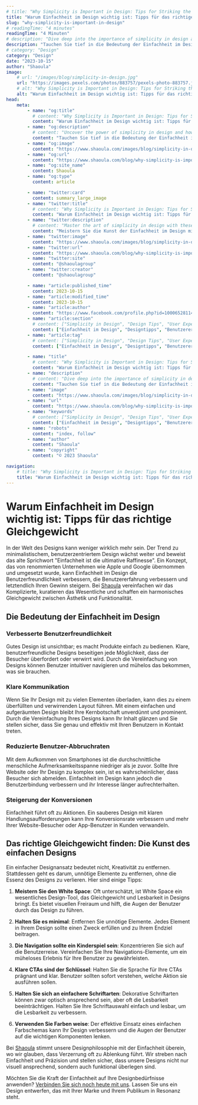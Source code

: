 ```yaml
---
# title: "Why Simplicity is Important in Design: Tips for Striking the Right Balance"
title: "Warum Einfachheit im Design wichtig ist: Tipps für das richtige Gleichgewicht"
slug: "why-simplicity-is-important-in-design"
# readingTime: "4 minutes"
readingTime: "4 Minuten"
# description: "Dive deep into the importance of simplicity in design and how you can apply it to your projects with Shaoula's expert insights."
description: "Tauchen Sie tief in die Bedeutung der Einfachheit im Design ein und wie Sie sie mit den Experteneinblicken von Shaoula auf Ihre Projekte anwenden können."
# category: "Design"
category: "Design"
date: "2023-10-15"
author: "Shaoula"
image:
    # url: "/images/blog/simplicity-in-design.jpg"
    url: "https://images.pexels.com/photos/883757/pexels-photo-883757.jpeg?auto=compress&cs=tinysrgb&w=1600"
    # alt: "Why Simplicity is Important in Design: Tips for Striking the Right Balance"
    alt: "Warum Einfachheit im Design wichtig ist: Tipps für das richtige Gleichgewicht"
head:
    meta:
        - name: "og:title"
          # content: "Why Simplicity is Important in Design: Tips for Striking the Right Balance"
          content: "Warum Einfachheit im Design wichtig ist: Tipps für das richtige Gleichgewicht"
        - name: "og:description"
          # content: "Uncover the power of simplicity in design and how you can implement it in your projects with these expert tips."
          content: "Tauchen Sie tief in die Bedeutung der Einfachheit im Design ein und wie Sie sie mit den Experteneinblicken von Shaoula auf Ihre Projekte anwenden können."
        - name: "og:image"
          content: "https://www.shaoula.com/images/blog/simplicity-in-design.jpg"
        - name: "og:url"
          content: "https://www.shaoula.com/blog/why-simplicity-is-important-in-design"
        - name: "og:site_name"
          content: Shaoula
        - name: "og:type"
          content: article

        - name: "twitter:card"
          content: summary_large_image
        - name: "twitter:title"
          # content: "Why Simplicity is Important in Design: Tips for Striking the Right Balance"
          content: "Warum Einfachheit im Design wichtig ist: Tipps für das richtige Gleichgewicht"
        - name: "twitter:description"
          # content: "Master the art of simplicity in design with these expert tips from Shaoula's design team. Discover the balance between aesthetics and functionality."
          content: "Meistern Sie die Kunst der Einfachheit im Design mit diesen Expertentipps des Design-Teams von Shaoula. Entdecken Sie das Gleichgewicht zwischen Ästhetik und Funktionalität."
        - name: "twitter:image"
          content: "https://www.shaoula.com/images/blog/simplicity-in-design.jpg"
        - name: "twitter:url"
          content: "https://www.shaoula.com/blog/why-simplicity-is-important-in-design"
        - name: "twitter:site"
          content: "@shaoulagroup"
        - name: "twitter:creator"
          content: "@shaoulagroup"

        - name: "article:published_time"
          content: 2023-10-15
        - name: "article:modified_time"
          content: 2023-10-15
        - name: "article:author"
          content: "https://www.facebook.com/profile.php?id=100065281140375&mibextid=LQQJ4d"
        - name: "article:section"
          # content: ["Simplicity in Design", "Design Tips", "User Experience", "Shaoula", "Minimalistic Design", "Conversion Rate", "Effective Communication", "Navigation Design", "Call to Action", "Google, Apple, Airbnb Designs", "Usability", "Functional Design", "Simplicity in Web Design", "Design Tips", "Typeface Selection", "Color Scheme", "Clutter-Free Design", "Vision of Shaoula"]
          content: ["Einfachheit im Design", "Designtipps", "Benutzererfahrung", "Shaoula", "Minimalistisches Design", "Konversionsrate", "Effektive Kommunikation", "Navigationsdesign", "Handlungsaufforderung", "Google, Apple, Airbnb Designs", "Benutzerfreundlichkeit", "Funktionales Design", "Einfachheit im Webdesign", "Designtipps", "Schriftauswahl", "Farbschema", "Design ohne Clutter", "Vision von Shaoula"]
        - name: "article:tag"
          # content: ["Simplicity in Design", "Design Tips", "User Experience", "Shaoula", "Minimalistic Design", "Conversion Rate", "Effective Communication", "Navigation Design", "Call to Action", "Google, Apple, Airbnb Designs", "Usability", "Functional Design", "Simplicity in Web Design", "Design Tips", "Typeface Selection", "Color Scheme", "Clutter-Free Design", "Vision of Shaoula", "Simplicity in Design", "Design Tips", "User Experience", "Shaoula"]
          content: ["Einfachheit im Design", "Designtipps", "Benutzererfahrung", "Shaoula", "Minimalistisches Design", "Konversionsrate", "Effektive Kommunikation", "Navigationsdesign", "Handlungsaufforderung", "Google, Apple, Airbnb Designs", "Benutzerfreundlichkeit", "Funktionales Design", "Einfachheit im Webdesign", "Designtipps", "Schriftauswahl", "Farbschema", "Design ohne Clutter", "Vision von Shaoula", "Einfachheit im Design", "Designtipps", "Benutzererfahrung", "Shaoula"]

        - name: "title"
          # content: "Why Simplicity is Important in Design: Tips for Striking the Right Balance"
          content: "Warum Einfachheit im Design wichtig ist: Tipps für das richtige Gleichgewicht"
        - name: "description"
          # content: "Dive deep into the importance of simplicity in design and how you can apply it to your projects with Shaoula's expert insights."
          content: "Tauchen Sie tief in die Bedeutung der Einfachheit im Design ein und wie Sie sie mit den Experteneinblicken von Shaoula auf Ihre Projekte anwenden können."
        - name: "image"
          content: "https://www.shaoula.com/images/blog/simplicity-in-design.jpg"
        - name: "url"
          content: "https://www.shaoula.com/blog/why-simplicity-is-important-in-design"
        - name: "keywords"
          # content: ["Simplicity in Design", "Design Tips", "User Experience", "Shaoula", "Minimalistic Design", "Conversion Rate", "Effective Communication", "Navigation Design", "Call to Action", "Google, Apple, Airbnb Designs", "Usability", "Functional Design", "Simplicity in Web Design", "Design Tips", "Typeface Selection", "Color Scheme", "Clutter-Free Design", "Vision of Shaoula"]
          content: ["Einfachheit im Design", "Designtipps", "Benutzererfahrung", "Shaoula", "Minimalistisches Design", "Konversionsrate", "Effektive Kommunikation", "Navigationsdesign", "Handlungsaufforderung", "Google, Apple, Airbnb Designs", "Benutzerfreundlichkeit", "Funktionales Design", "Einfachheit im Webdesign", "Designtipps", "Schriftauswahl", "Farbschema", "Design ohne Clutter", "Vision von Shaoula"]
        - name: "robots"
          content: "index, follow"
        - name: "author"
          content: "Shaoula"
        - name: "copyright"
          content: "© 2023 Shaoula"

navigation:
    # title: "Why Simplicity is Important in Design: Tips for Striking the Right Balance"
    title: "Warum Einfachheit im Design wichtig ist: Tipps für das richtige Gleichgewicht"
---
```


# Warum Einfachheit im Design wichtig ist: Tipps für das richtige Gleichgewicht

In der Welt des Designs kann weniger wirklich mehr sein. Der Trend zu minimalistischem, benutzerzentriertem Design wächst weiter und beweist das alte Sprichwort "Einfachheit ist die ultimative Raffinesse". Ein Konzept, das von renommierten Unternehmen wie Apple und Google übernommen und umgesetzt wurde, kann Einfachheit im Design die Benutzerfreundlichkeit verbessern, die Benutzererfahrung verbessern und letztendlich Ihren Gewinn steigern. Bei [Shaoula](https://www.shaoula.com/services) vereinfachen wir das Komplizierte, kuratieren das Wesentliche und schaffen ein harmonisches Gleichgewicht zwischen Ästhetik und Funktionalität.

## Die Bedeutung der Einfachheit im Design

### Verbesserte Benutzerfreundlichkeit

Gutes Design ist unsichtbar; es macht Produkte einfach zu bedienen. Klare, benutzerfreundliche Designs beseitigen jede Möglichkeit, dass der Besucher überfordert oder verwirrt wird. Durch die Vereinfachung von Designs können Benutzer intuitiver navigieren und mühelos das bekommen, was sie brauchen.

### Klare Kommunikation

Wenn Sie Ihr Design mit zu vielen Elementen überladen, kann dies zu einem überfüllten und verwirrenden Layout führen. Mit einem einfachen und aufgeräumten Design bleibt Ihre Kernbotschaft unverdünnt und prominent. Durch die Vereinfachung Ihres Designs kann Ihr Inhalt glänzen und Sie stellen sicher, dass Sie genau und effektiv mit Ihren Benutzern in Kontakt treten.

### Reduzierte Benutzer-Abbruchraten

Mit dem Aufkommen von Smartphones ist die durchschnittliche menschliche Aufmerksamkeitsspanne niedriger als je zuvor. Sollte Ihre Website oder Ihr Design zu komplex sein, ist es wahrscheinlicher, dass Besucher sich abmelden. Einfachheit im Design kann jedoch die Benutzerbindung verbessern und ihr Interesse länger aufrechterhalten.

### Steigerung der Konversionen

Einfachheit führt oft zu Aktionen. Ein sauberes Design mit klaren Handlungsaufforderungen kann Ihre Konversionsrate verbessern und mehr Ihrer Website-Besucher oder App-Benutzer in Kunden verwandeln.

## Das richtige Gleichgewicht finden: Die Kunst des einfachen Designs

Ein einfacher Designansatz bedeutet nicht, Kreativität zu entfernen. Stattdessen geht es darum, unnötige Elemente zu entfernen, ohne die Essenz des Designs zu verlieren. Hier sind einige Tipps:

1. **Meistern Sie den White Space**: Oft unterschätzt, ist White Space ein wesentliches Design-Tool, das Gleichgewicht und Lesbarkeit in Designs bringt. Es bietet visuellen Freiraum und hilft, die Augen der Benutzer durch das Design zu führen.

2. **Halten Sie es minimal**: Entfernen Sie unnötige Elemente. Jedes Element in Ihrem Design sollte einen Zweck erfüllen und zu Ihrem Endziel beitragen.

3. **Die Navigation sollte ein Kinderspiel sein**: Konzentrieren Sie sich auf die Benutzerreise. Vereinfachen Sie Ihre Navigations-Elemente, um ein müheloses Erlebnis für Ihre Benutzer zu gewährleisten.

4. **Klare CTAs sind der Schlüssel**: Halten Sie die Sprache für Ihre CTAs prägnant und klar. Benutzer sollten sofort verstehen, welche Aktion sie ausführen sollen.

5. **Halten Sie sich an einfachere Schriftarten**: Dekorative Schriftarten können zwar optisch ansprechend sein, aber oft die Lesbarkeit beeinträchtigen. Halten Sie Ihre Schriftauswahl einfach und lesbar, um die Lesbarkeit zu verbessern.

6. **Verwenden Sie Farben weise**: Der effektive Einsatz eines einfachen Farbschemas kann Ihr Design verbessern und die Augen der Benutzer auf die wichtigen Komponenten lenken.

Bei [Shaoula](https://www.shaoula.com/) stimmt unsere Designphilosophie mit der Einfachheit überein, wo wir glauben, dass Verzerrung oft zu Ablenkung führt. Wir streben nach Einfachheit und Präzision und stellen sicher, dass unsere Designs nicht nur visuell ansprechend, sondern auch funktional überlegen sind.

Möchten Sie die Kraft der Einfachheit auf Ihre Designbedürfnisse anwenden? [Verbinden Sie sich noch heute mit uns](https://www.shaoula.com/contact). Lassen Sie uns ein Design entwerfen, das mit Ihrer Marke und Ihrem Publikum in Resonanz steht.
